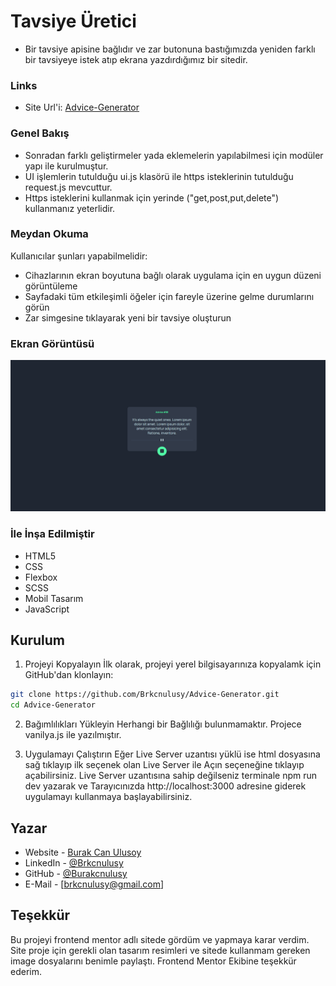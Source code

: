 # Tavsiye Üretici
- Bir tavsiye apisine bağlıdır ve zar butonuna bastığımızda yeniden farklı bir tavsiyeye istek atıp ekrana yazdırdığımız bir sitedir.

### Links
- Site Url'i: [Advice-Generator](https://brkcnulusy.github.io/Advice-Generator/)

### Genel Bakış
- Sonradan farklı geliştirmeler yada eklemelerin yapılabilmesi için modüler yapı ile kurulmuştur. 
- UI işlemlerin tutulduğu ui.js klasörü ile https isteklerinin tutulduğu request.js mevcuttur.
- Https isteklerini kullanmak için yerinde ("get,post,put,delete") kullanmanız yeterlidir.


### Meydan Okuma

Kullanıcılar şunları yapabilmelidir:

- Cihazlarının ekran boyutuna bağlı olarak uygulama için en uygun düzeni görüntüleme
- Sayfadaki tüm etkileşimli öğeler için fareyle üzerine gelme durumlarını görün
- Zar simgesine tıklayarak yeni bir tavsiye oluşturun

### Ekran Görüntüsü

![](./assets/images/Ekran%20Alıntısı.PNG)


### İle İnşa Edilmiştir

- HTML5
- CSS
- Flexbox
- SCSS
- Mobil Tasarım 
- JavaScript

## Kurulum

1. Projeyi Kopyalayın
İlk olarak, projeyi yerel bilgisayarınıza kopyalamk için GitHub'dan klonlayın:
```bash
git clone https://github.com/Brkcnulusy/Advice-Generator.git
cd Advice-Generator
```
2. Bağımlılıkları Yükleyin
Herhangi bir Bağlılığı bulunmamaktır. Projece vanilya.js ile yazılmıştır.

3. Uygulamayı Çalıştırın
Eğer Live Server uzantısı yüklü ise html dosyasına sağ tıklayıp ilk seçenek olan Live Server ile Açın seçeneğine tıklayıp açabilirsiniz.
Live Server uzantısına sahip değilseniz terminale npm run dev yazarak ve Tarayıcınızda http://localhost:3000 adresine giderek uygulamayı kullanmaya başlayabilirsiniz.

## Yazar

- Website - [Burak Can Ulusoy](https://mavifloravakfi.com/)
- LinkedIn - [@Brkcnulusy](https://www.linkedin.com/in/burak-can-ulusoy-375120272/)
- GitHub - [@Burakcnulusy](https://github.com/Brkcnulusy/)
- E-Mail - [brkcnulusy@gmail.com] 

## Teşekkür

Bu projeyi frontend mentor adlı sitede gördüm ve yapmaya karar verdim. Site proje için gerekli olan tasarım resimleri ve sitede kullanmam gereken image dosyalarını benimle paylaştı. Frontend Mentor Ekibine teşekkür ederim.

